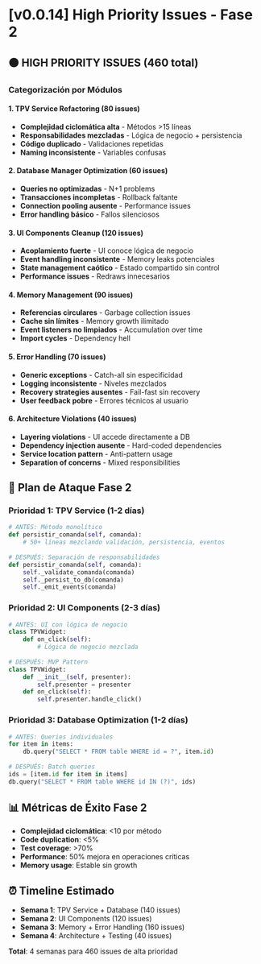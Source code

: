 # [v0.0.14] High Priority Issues - Fase 2

## 🟠 HIGH PRIORITY ISSUES (460 total)

### Categorización por Módulos

#### 1. TPV Service Refactoring (80 issues)
- **Complejidad ciclomática alta** - Métodos >15 líneas
- **Responsabilidades mezcladas** - Lógica de negocio + persistencia
- **Código duplicado** - Validaciones repetidas
- **Naming inconsistente** - Variables confusas

#### 2. Database Manager Optimization (60 issues)
- **Queries no optimizadas** - N+1 problems
- **Transacciones incompletas** - Rollback faltante
- **Connection pooling ausente** - Performance issues
- **Error handling básico** - Fallos silenciosos

#### 3. UI Components Cleanup (120 issues)
- **Acoplamiento fuerte** - UI conoce lógica de negocio
- **Event handling inconsistente** - Memory leaks potenciales
- **State management caótico** - Estado compartido sin control
- **Performance issues** - Redraws innecesarios

#### 4. Memory Management (90 issues)
- **Referencias circulares** - Garbage collection issues
- **Cache sin límites** - Memory growth ilimitado
- **Event listeners no limpiados** - Accumulation over time
- **Import cycles** - Dependency hell

#### 5. Error Handling (70 issues)
- **Generic exceptions** - Catch-all sin especificidad
- **Logging inconsistente** - Niveles mezclados
- **Recovery strategies ausentes** - Fail-fast sin recovery
- **User feedback pobre** - Errores técnicos al usuario

#### 6. Architecture Violations (40 issues)
- **Layering violations** - UI accede directamente a DB
- **Dependency injection ausente** - Hard-coded dependencies
- **Service location pattern** - Anti-pattern usage
- **Separation of concerns** - Mixed responsibilities

## 🎯 Plan de Ataque Fase 2

### Prioridad 1: TPV Service (1-2 días)
```python
# ANTES: Método monolítico
def persistir_comanda(self, comanda):
    # 50+ líneas mezclando validación, persistencia, eventos
    
# DESPUÉS: Separación de responsabilidades
def persistir_comanda(self, comanda):
    self._validate_comanda(comanda)
    self._persist_to_db(comanda)
    self._emit_events(comanda)
```

### Prioridad 2: UI Components (2-3 días)
```python
# ANTES: UI con lógica de negocio
class TPVWidget:
    def on_click(self):
        # Lógica de negocio mezclada
        
# DESPUÉS: MVP Pattern
class TPVWidget:
    def __init__(self, presenter):
        self.presenter = presenter
    def on_click(self):
        self.presenter.handle_click()
```

### Prioridad 3: Database Optimization (1-2 días)
```python
# ANTES: Queries individuales
for item in items:
    db.query("SELECT * FROM table WHERE id = ?", item.id)
    
# DESPUÉS: Batch queries
ids = [item.id for item in items]
db.query("SELECT * FROM table WHERE id IN (?)", ids)
```

## 📊 Métricas de Éxito Fase 2

- **Complejidad ciclomática**: <10 por método
- **Code duplication**: <5%
- **Test coverage**: >70%
- **Performance**: 50% mejora en operaciones críticas
- **Memory usage**: Estable sin growth

## ⏰ Timeline Estimado

- **Semana 1**: TPV Service + Database (140 issues)
- **Semana 2**: UI Components (120 issues)
- **Semana 3**: Memory + Error Handling (160 issues)
- **Semana 4**: Architecture + Testing (40 issues)

**Total**: 4 semanas para 460 issues de alta prioridad